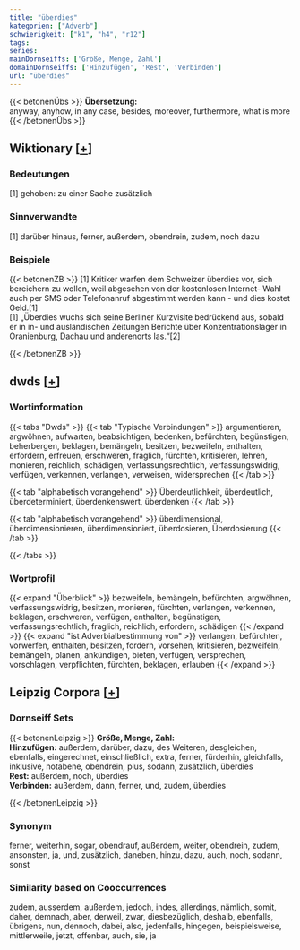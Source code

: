 ```yaml
---
title: "überdies"
kategorien: ["Adverb"]
schwierigkeit: ["k1", "h4", "r12"]
tags:
series:
mainDornseiffs: ['Größe, Menge, Zahl']
domainDornseiffs: ['Hinzufügen', 'Rest', 'Verbinden']
url: "überdies"
---
```


{{< betonenÜbs >}}
**Übersetzung:**  
anyway, anyhow, in any case, besides, moreover, furthermore, what is more  
{{< /betonenÜbs >}}

## Wiktionary [[+](https://de.wiktionary.org/wiki/überdies)]

### Bedeutungen
[1] gehoben: zu einer Sache zusätzlich  

### Sinnverwandte
[1] darüber hinaus, ferner, außerdem, obendrein, zudem, noch dazu  

### Beispiele
{{< betonenZB >}}
[1] Kritiker warfen dem Schweizer überdies vor, sich bereichern zu wollen, weil abgesehen von der kostenlosen Internet- Wahl auch per SMS oder Telefonanruf abgestimmt werden kann - und dies kostet Geld.[1]  
[1] „Überdies wuchs sich seine Berliner Kurzvisite bedrückend aus, sobald er in in- und ausländischen Zeitungen Berichte über Konzentrationslager in Oranienburg, Dachau und anderenorts las.“[2]  

{{< /betonenZB >}}


## dwds [[+](https://www.dwds.de/wb/überdies)]

### Wortinformation
{{< tabs "Dwds" >}}
{{< tab "Typische Verbindungen" >}}
argumentieren, argwöhnen, aufwarten, beabsichtigen, bedenken, befürchten, begünstigen, beherbergen, beklagen, bemängeln, besitzen, bezweifeln, enthalten, erfordern, erfreuen, erschweren, fraglich, fürchten, kritisieren, lehren, monieren, reichlich, schädigen, verfassungsrechtlich, verfassungswidrig, verfügen, verkennen, verlangen, verweisen, widersprechen
{{< /tab >}}

{{< tab "alphabetisch vorangehend" >}}
Überdeutlichkeit, überdeutlich, überdeterminiert, überdenkenswert, überdenken
{{< /tab >}}

{{< tab "alphabetisch vorangehend" >}}
überdimensional, überdimensionieren, überdimensioniert, überdosieren, Überdosierung
{{< /tab >}}

{{< /tabs >}}

### Wortprofil
{{< expand "Überblick" >}} bezweifeln, bemängeln, befürchten, argwöhnen, verfassungswidrig, besitzen, monieren, fürchten, verlangen, verkennen, beklagen, erschweren, verfügen, enthalten, begünstigen, verfassungsrechtlich, fraglich, reichlich, erfordern, schädigen {{< /expand >}}
{{< expand "ist Adverbialbestimmung von" >}} verlangen, befürchten, vorwerfen, enthalten, besitzen, fordern, vorsehen, kritisieren, bezweifeln, bemängeln, planen, ankündigen, bieten, verfügen, versprechen, vorschlagen, verpflichten, fürchten, beklagen, erlauben {{< /expand >}}

## Leipzig Corpora [[+](https://corpora.uni-leipzig.de/en/res?word=überdies&corpusId=deu_newscrawl-public_2018)]

### Dornseiff Sets
{{< betonenLeipzig >}}
**Größe, Menge, Zahl:**  
**Hinzufügen:** außerdem, darüber, dazu, des Weiteren, desgleichen, ebenfalls, eingerechnet, einschließlich, extra, ferner, fürderhin, gleichfalls, inklusive, notabene, obendrein, plus, sodann, zusätzlich, überdies  
**Rest:** außerdem, noch, überdies  
**Verbinden:** außerdem, dann, ferner, und, zudem, überdies  

{{< /betonenLeipzig >}}

### Synonym
ferner, weiterhin, sogar, obendrauf, außerdem, weiter, obendrein, zudem, ansonsten, ja, und, zusätzlich, daneben, hinzu, dazu, auch, noch, sodann, sonst


### Similarity based on Cooccurrences
zudem, ausserdem, außerdem, jedoch, indes, allerdings, nämlich, somit, daher, demnach, aber, derweil, zwar, diesbezüglich, deshalb, ebenfalls, übrigens, nun, dennoch, dabei, also, jedenfalls, hingegen, beispielsweise, mittlerweile, jetzt, offenbar, auch, sie, ja


